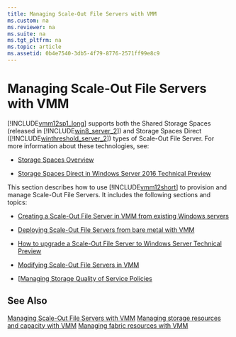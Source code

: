 ```yaml
---
title: Managing Scale-Out File Servers with VMM
ms.custom: na
ms.reviewer: na
ms.suite: na
ms.tgt_pltfrm: na
ms.topic: article
ms.assetid: 0b4e7540-3db5-4f79-8776-2571ff99e8c9
---
```

# Managing Scale-Out File Servers with VMM
[!INCLUDE[vmm12sp1_long](../../includes/vmm12sp1_long_md.md)] supports both the Shared Storage Spaces \(released in [!INCLUDE[win8_server_2](../../includes/win8_server_2_md.md)]\) and Storage Spaces Direct \([!INCLUDE[winthreshold_server_2](../../includes/winthreshold_server_2_md.md)]\) types of Scale\-Out File Server. For more information about these technologies, see:

-   [Storage Spaces Overview](https://technet.microsoft.com/library/hh831739.aspx)

-   [Storage Spaces Direct in Windows Server 2016 Technical Preview](https://technet.microsoft.com/library/mt126109.aspx)

This section describes how to use [!INCLUDE[vmm12short](../../includes/vmm12short_md.md)] to provision and manage Scale\-Out File Servers. It includes the following sections and topics:

-   [Creating a Scale-Out File Server in VMM from existing Windows servers](Creating-a-Scale-Out-File-Server-in-VMM-from-existing-Windows-servers.md)

-   [Deploying Scale-Out File Servers from bare metal with VMM](Deploying-Scale-Out-File-Servers-from-bare-metal-with-VMM.md)

-   [How to upgrade a Scale-Out File Server to Windows Server Technical Preview](How-to-upgrade-a-Scale-Out-File-Server-to-Windows-Server-Technical-Preview.md)

-   [Modifying Scale-Out File Servers in VMM](Modifying-Scale-Out-File-Servers-in-VMM.md)

-   [[Managing Storage Quality of Service Policies](Managing-storage-Quality-of-Service-policies-for-Scale-Out-File-Servers-in-VMM.md)

## See Also
[Managing Scale-Out File Servers with VMM](Managing-Scale-Out-File-Servers-with-VMM.md)
[Managing storage resources and capacity with VMM](Managing-storage-resources-and-capacity-with-VMM.md)
[Managing fabric resources with VMM](Managing-fabric-resources-with-VMM.md)


